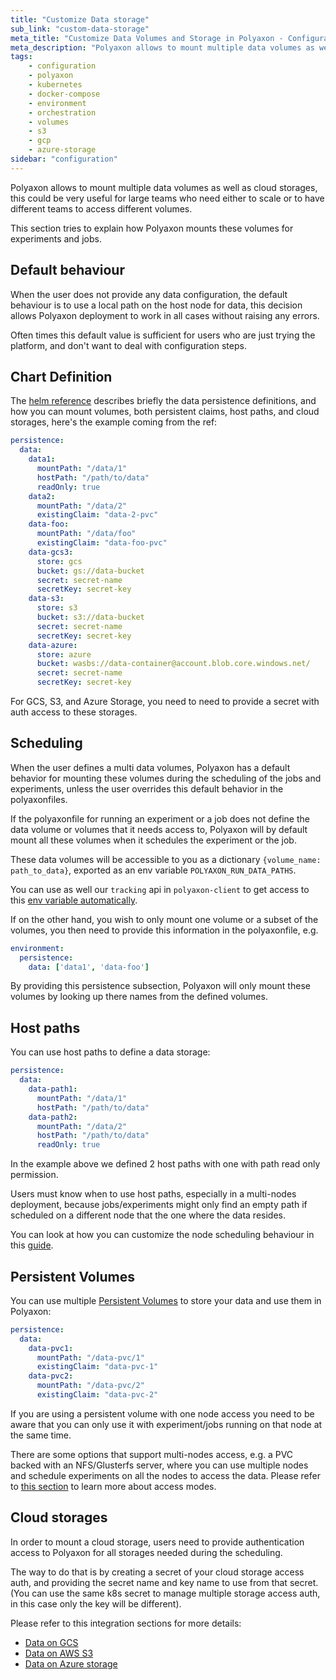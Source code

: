 ```yaml
---
title: "Customize Data storage"
sub_link: "custom-data-storage"
meta_title: "Customize Data Volumes and Storage in Polyaxon - Configuration"
meta_description: "Polyaxon allows to mount multiple data volumes as well as cloud storages."
tags:
    - configuration
    - polyaxon
    - kubernetes
    - docker-compose
    - environment
    - orchestration
    - volumes
    - s3
    - gcp
    - azure-storage
sidebar: "configuration"
---
```


Polyaxon allows to mount multiple data volumes as well as cloud storages,
this could be very useful for large teams who need either to scale or
to have different teams to access different volumes.

This section tries to explain how Polyaxon mounts these volumes for experiments and jobs.

## Default behaviour

When the user does not provide any data configuration, the default behaviour is to use a local path on the host node for data, 
this decision allows Polyaxon deployment to work in all cases without raising any errors.

Often times this default value is sufficient for users who are just trying the platform, and don't want to deal with configuration steps.


## Chart Definition

The [helm reference](/references/polyaxon-helm-reference/#persistence) describes briefly the data persistence definitions,
and how you can mount volumes, both persistent claims, host paths, and cloud storages, here's the example coming from the ref:

```yaml
persistence:
  data:
    data1:
      mountPath: "/data/1"
      hostPath: "/path/to/data"
      readOnly: true
    data2:
      mountPath: "/data/2"
      existingClaim: "data-2-pvc"
    data-foo:
      mountPath: "/data/foo"
      existingClaim: "data-foo-pvc"
    data-gcs3:
      store: gcs
      bucket: gs://data-bucket
      secret: secret-name
      secretKey: secret-key
    data-s3:
      store: s3
      bucket: s3://data-bucket
      secret: secret-name
      secretKey: secret-key
    data-azure:
      store: azure
      bucket: wasbs://data-container@account.blob.core.windows.net/
      secret: secret-name
      secretKey: secret-key
```

For GCS, S3, and Azure Storage, you need to need to provide a secret with auth access to these storages.

## Scheduling

When the user defines a multi data volumes,
Polyaxon has a default behavior for mounting these volumes during the scheduling of the jobs and experiments,
unless the user overrides this default behavior in the polyaxonfiles.

If the polyaxonfile for running an experiment or a job does not define the data volume or volumes that it needs access to,
Polyaxon will by default mount all these volumes when it schedules the experiment or the job.

These data volumes will be accessible to you as a dictionary `{volume_name: path_to_data}`,
exported as an env variable `POLYAXON_RUN_DATA_PATHS`.

You can use as well our `tracking` api in `polyaxon-client` to get access to this [env variable automatically](/references/tracking-api/paths/#get-data-paths).

If on the other hand, you wish to only mount one volume or a subset of the volumes,
you then need to provide this information in the polyaxonfile, e.g.

```yaml
environment:
  persistence:
    data: ['data1', 'data-foo']
```

By providing this persistence subsection,
Polyaxon will only mount these volumes by looking up there names from the defined volumes.

## Host paths

You can use host paths to define a data storage:

```yaml
persistence:
  data:
    data-path1:
      mountPath: "/data/1"
      hostPath: "/path/to/data"
    data-path2:
      mountPath: "/data/2"
      hostPath: "/path/to/data"
      readOnly: true
```

In the example above we defined 2 host paths with one with path read only permission.

Users must know when to use host paths, especially in a multi-nodes deployment, 
because jobs/experiments might only find an empty path if scheduled on a different node that the one where the data resides.

You can look at how you can customize the node scheduling behaviour in this [guide](/configuration/custom-node-scheduling/).

## Persistent Volumes

You can use multiple [Persistent Volumes](https://kubernetes.io/docs/concepts/storage/persistent-volumes/) to store your data and use them in Polyaxon:

```yaml
persistence:
  data:
    data-pvc1:
      mountPath: "/data-pvc/1"
      existingClaim: "data-pvc-1"
    data-pvc2:
      mountPath: "/data-pvc/2"
      existingClaim: "data-pvc-2"
```

If you are using a persistent volume with one node access you need to be aware that you can only use it with experiment/jobs running on that node at the same time.

There are some options that support multi-nodes access, e.g. a PVC backed with an NFS/Glusterfs server, 
where you can use multiple nodes and schedule experiments on all the nodes to access the data. Please refer to [this section](https://kubernetes.io/docs/concepts/storage/persistent-volumes/#access-modes) to learn more about access modes.

## Cloud storages

In order to mount a cloud storage, 
users need to provide authentication access to Polyaxon for all storages needed during the scheduling.

The way to do that is by creating a secret of your cloud storage access auth, 
and providing the secret name and key name to use from that secret. 
(You can use the same k8s secret to manage multiple storage access auth, in this case only the key will be different).

Please refer to this integration sections for more details:

 * [Data on GCS](/integrations/data-on-gcs/)
 * [Data on AWS S3](/integrations/data-on-s3/)
 * [Data on Azure storage](/integrations/data-on-azure/)
